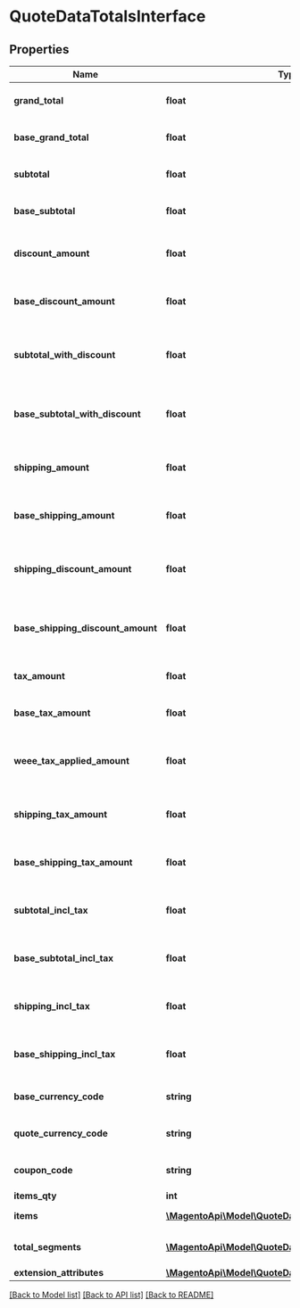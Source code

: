 # QuoteDataTotalsInterface

## Properties
Name | Type | Description | Notes
------------ | ------------- | ------------- | -------------
**grand_total** | **float** | Grand total in quote currency | [optional] 
**base_grand_total** | **float** | Grand total in base currency | [optional] 
**subtotal** | **float** | Subtotal in quote currency | [optional] 
**base_subtotal** | **float** | Subtotal in base currency | [optional] 
**discount_amount** | **float** | Discount amount in quote currency | [optional] 
**base_discount_amount** | **float** | Discount amount in base currency | [optional] 
**subtotal_with_discount** | **float** | Subtotal in quote currency with applied discount | [optional] 
**base_subtotal_with_discount** | **float** | Subtotal in base currency with applied discount | [optional] 
**shipping_amount** | **float** | Shipping amount in quote currency | [optional] 
**base_shipping_amount** | **float** | Shipping amount in base currency | [optional] 
**shipping_discount_amount** | **float** | Shipping discount amount in quote currency | [optional] 
**base_shipping_discount_amount** | **float** | Shipping discount amount in base currency | [optional] 
**tax_amount** | **float** | Tax amount in quote currency | [optional] 
**base_tax_amount** | **float** | Tax amount in base currency | [optional] 
**weee_tax_applied_amount** | **float** | Item weee tax applied amount in quote currency. | 
**shipping_tax_amount** | **float** | Shipping tax amount in quote currency | [optional] 
**base_shipping_tax_amount** | **float** | Shipping tax amount in base currency | [optional] 
**subtotal_incl_tax** | **float** | Subtotal including tax in quote currency | [optional] 
**base_subtotal_incl_tax** | **float** | Subtotal including tax in base currency | [optional] 
**shipping_incl_tax** | **float** | Shipping including tax in quote currency | [optional] 
**base_shipping_incl_tax** | **float** | Shipping including tax in base currency | [optional] 
**base_currency_code** | **string** | Base currency code | [optional] 
**quote_currency_code** | **string** | Quote currency code | [optional] 
**coupon_code** | **string** | Applied coupon code | [optional] 
**items_qty** | **int** | Items qty | [optional] 
**items** | [**\MagentoApi\Model\QuoteDataTotalsItemInterface[]**](QuoteDataTotalsItemInterface.md) | Totals by items | [optional] 
**total_segments** | [**\MagentoApi\Model\QuoteDataTotalSegmentInterface[]**](QuoteDataTotalSegmentInterface.md) | Dynamically calculated totals | 
**extension_attributes** | [**\MagentoApi\Model\QuoteDataTotalsExtensionInterface**](QuoteDataTotalsExtensionInterface.md) |  | [optional] 

[[Back to Model list]](../../README.md#documentation-for-models) [[Back to API list]](../../README.md#documentation-for-api-endpoints) [[Back to README]](../../README.md)

